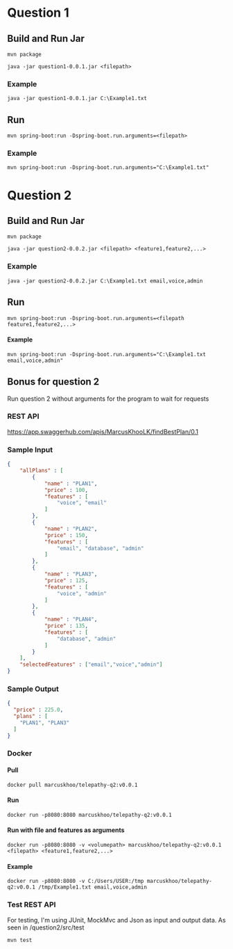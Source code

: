 # Question 1
## Build and Run Jar
```console
mvn package
```
```console
java -jar question1-0.0.1.jar <filepath>
```
### Example
```console
java -jar question1-0.0.1.jar C:\Example1.txt
```

## Run
```console
mvn spring-boot:run -Dspring-boot.run.arguments=<filepath>
```
### Example
```console
mvn spring-boot:run -Dspring-boot.run.arguments="C:\Example1.txt"
```

# Question 2
## Build and Run Jar
```console
mvn package
```
```console
java -jar question2-0.0.2.jar <filepath> <feature1,feature2,...>
```
### Example
```console
java -jar question2-0.0.2.jar C:\Example1.txt email,voice,admin
```

## Run
```console
mvn spring-boot:run -Dspring-boot.run.arguments=<filepath feature1,feature2,...>
```
#### Example
```console
mvn spring-boot:run -Dspring-boot.run.arguments="C:\Example1.txt email,voice,admin"
```

## Bonus for question 2
Run question 2 without arguments for the program to wait for requests

### REST API
https://app.swaggerhub.com/apis/MarcusKhooLK/findBestPlan/0.1

### Sample Input
```json
{
    "allPlans" : [
        {
            "name" : "PLAN1",
            "price" : 100,
            "features" : [
                "voice", "email"
            ]
        },
        {
            "name" : "PLAN2",
            "price" : 150,
            "features" : [
                "email", "database", "admin"
            ]
        },
        {
            "name" : "PLAN3",
            "price" : 125,
            "features" : [
                "voice", "admin"
            ]
        },
        {
            "name" : "PLAN4",
            "price" : 135,
            "features" : [
                "database", "admin"
            ]
        }
    ],
    "selectedFeatures" : ["email","voice","admin"]
}
```

### Sample Output
```json
{
  "price" : 225.0,
  "plans" : [
    "PLAN1", "PLAN3"
  ]
}
```

### Docker
#### Pull
```console
docker pull marcuskhoo/telepathy-q2:v0.0.1
```
#### Run
```console
docker run -p8080:8080 marcuskhoo/telepathy-q2:v0.0.1
```
#### Run with file and features as arguments
```console
docker run -p8080:8080 -v <volumepath> marcuskhoo/telepathy-q2:v0.0.1 <filepath> <feature1,feature2,...>
```
#### Example
```console
docker run -p8080:8080 -v C:/Users/USER:/tmp marcuskhoo/telepathy-q2:v0.0.1 /tmp/Example1.txt email,voice,admin
```

### Test REST API
For testing, I'm using JUnit, MockMvc and Json as input and output data. As seen in /question2/src/test 
```console
mvn test
```
